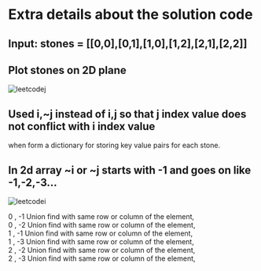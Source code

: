 # Extra details about the solution code

## Input: stones = [[0,0],[0,1],[1,0],[1,2],[2,1],[2,2]]

## Plot stones on 2D plane

![leetcodej](https://user-images.githubusercontent.com/46225357/116290190-d6842800-a7b0-11eb-84c2-6cce685ba023.png)

## Used i,~j instead of i,j so that j index value does not conflict with i index value 
when form a dictionary for storing key value pairs for each stone. 

## In 2d array ~i or ~j starts with -1 and goes on like -1,-2,-3...

![leetcodei](https://user-images.githubusercontent.com/46225357/116290227-e439ad80-a7b0-11eb-83cd-cbbbc58bf3ca.png)

<p>
 0 , -1 Union find with same row or column of the element,<br>
 0 , -2 Union find with same row or column of the element,<br>
 1 , -1 Union find with same row or column of the element,<br>
 1 , -3 Union find with same row or column of the element,<br>
 2 , -2 Union find with same row or column of the element,<br>
 2 , -3 Union find with same row or column of the element,<br>
</p>
